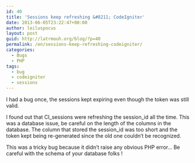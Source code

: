 ```yaml
---
id: 40
title: 'Sessions keep refreshing &#8211; CodeIgniter'
date: 2013-06-05T23:22:47+00:00
author: leiluspocus
layout: post
guid: http://latrmouh.org/blog/?p=40
permalink: /en/sessions-keep-refreshing-codeigniter/
categories:
  - Bugs
  - PHP
tags:
  - bug
  - codeigniter
  - sessions
---
```

I had a bug once, the sessions kept expiring even though the token was still valid.

I found out that CI\_sessions were refreshing the session\_id all the time. This was a database issue, be careful on the length of the columns in the database. The column that stored the session_id was too short and the token kept being re-generated since the old one couldn&rsquo;t be recognized.

This was a tricky bug because it didn&rsquo;t raise any obvious PHP error&#8230; Be careful with the schema of your database folks !

<!-- AddThis Advanced Settings generic via filter on the_content -->

<!-- AddThis Share Buttons generic via filter on the_content -->